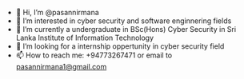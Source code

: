 - 👋 Hi, I’m @pasannirmana
- 👀 I’m interested in cyber security and software enginnering fields
- 🌱 I’m currently a undergraduate in BSc(Hons) Cyber Security in Sri Lanka Institute of Information Technology
- 💞️ I’m looking for a internship oppertunity in cyber security field
- 📫 How to reach me: +94773267471 or email to pasannirmana1@gmail.com

<!---
pasannirmana/pasannirmana is a ✨ special ✨ repository because its `README.md` (this file) appears on your GitHub profile.
You can click the Preview link to take a look at your changes.
--->
